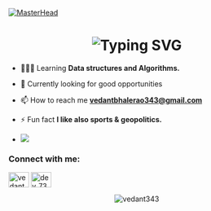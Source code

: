 [![MasterHead](https://user-images.githubusercontent.com/74038190/240304586-d48893bd-0757-481c-8d7e-ba3e163feae7.png)](https://Mirzaazmath.io)
<h1 align='center'>
<img src="https://readme-typing-svg.demolab.com?font=Fira+Code&weight=600&size=22&pause=1000&color=3F90F7&random=false&width=535&lines=%E2%9C%A8+Namaste%2C+I'm+Vedant.+You+are+Welcome!" alt="Typing SVG" />
</h1>
<!-- <img align="right" alt="Coding" width="400" src="https://github.com/Mirzaazmath/threads_clone/blob/main/assets/output/coding.gif"> -->


- 👨🏻‍💻 Learning **Data structures and Algorithms.**

- 🌱 Currently looking for good opportunities 

- 📫 How to reach me **vedantbhalerao343@gmail.com**

- ⚡ Fun fact **I like also sports & geopolitics.**

-  [![](https://visitcount.itsvg.in/api?id=vedant343&icon=0&color=0)](https://visitcount.itsvg.in)

<h3 align="left">Connect with me:</h3>
<p align="left">
<a href="https://www.linkedin.com/in/vedant-bhalerao-484aa022a/" target="blank"><img align="center" src="https://raw.githubusercontent.com/rahuldkjain/github-profile-readme-generator/master/src/images/icons/Social/linked-in-alt.svg" alt="vedant343" height="30" width="40" /></a>
<a href="https://instagram.com/_vedant.bhalerao_" target="blank"><img align="center" src="https://raw.githubusercontent.com/rahuldkjain/github-profile-readme-generator/master/src/images/icons/Social/instagram.svg" alt="dev_73arner" height="30" width="40" /></a>
</p>


<div class="center" align="center"><p><img align="center" src="https://github-readme-streak-stats.herokuapp.com/?user=vedant343&" alt="vedant343" /></p></div>
